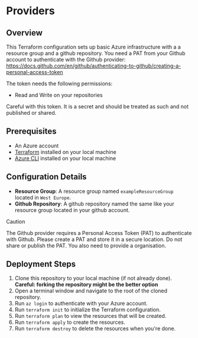 # Providers

## Overview

This Terraform configuration sets up basic Azure infrastructure with a a resource group and a github repository.
You need a PAT from your Github account to authenticate with the Github provider: https://docs.github.com/en/github/authenticating-to-github/creating-a-personal-access-token

The token needs the following permissions:
- Read and Write on your repositories 

Careful with this token. It is a secret and should be treated as such and not published or shared.

## Prerequisites

- An Azure account
- [Terraform](https://www.terraform.io/downloads.html) installed on your local machine
- [Azure CLI](https://docs.microsoft.com/en-us/cli/azure/install-azure-cli) installed on your local machine

## Configuration Details

- **Resource Group**: A resource group named `exampleResourceGroup` located in `West Europe`.
- **Github Repository**: A github repository named the same like your resource group located in your github account.

> [!CAUTION] 
> The Github provider requires a Personal Access Token (PAT) to authenticate with Github. Please create a PAT and store it in a secure location. Do not share or publish the PAT. You also need to provide a organisation.

## Deployment Steps

1. Clone this repository to your local machine (if not already done). **Careful: forking the repository might be the better option**
2. Open a terminal window and navigate to the root of the cloned repository.
3. Run `az login` to authenticate with your Azure account.
4. Run `terraform init` to initialize the Terraform configuration.
5. Run `terraform plan` to view the resources that will be created.
6. Run `terraform apply` to create the resources.
7. Run `terraform destroy` to delete the resources when you're done.



